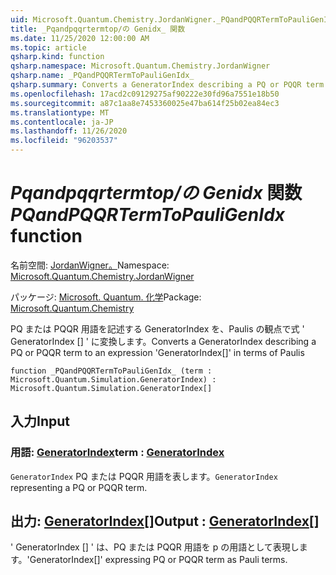 ```yaml
---
uid: Microsoft.Quantum.Chemistry.JordanWigner._PQandPQQRTermToPauliGenIdx_
title: _Pqandpqqrtermtop/の Genidx_ 関数
ms.date: 11/25/2020 12:00:00 AM
ms.topic: article
qsharp.kind: function
qsharp.namespace: Microsoft.Quantum.Chemistry.JordanWigner
qsharp.name: _PQandPQQRTermToPauliGenIdx_
qsharp.summary: Converts a GeneratorIndex describing a PQ or PQQR term to an expression 'GeneratorIndex[]' in terms of Paulis
ms.openlocfilehash: 17acd2c09129275af90222e30fd96a7551e18b50
ms.sourcegitcommit: a87c1aa8e7453360025e47ba614f25b02ea84ec3
ms.translationtype: MT
ms.contentlocale: ja-JP
ms.lasthandoff: 11/26/2020
ms.locfileid: "96203537"
---
```

# <a name="_pqandpqqrtermtopauligenidx_-function"></a><span data-ttu-id="76d49-102">_Pqandpqqrtermtop/の Genidx_ 関数</span><span class="sxs-lookup"><span data-stu-id="76d49-102">_PQandPQQRTermToPauliGenIdx_ function</span></span>

<span data-ttu-id="76d49-103">名前空間: [JordanWigner。](xref:Microsoft.Quantum.Chemistry.JordanWigner)</span><span class="sxs-lookup"><span data-stu-id="76d49-103">Namespace: [Microsoft.Quantum.Chemistry.JordanWigner](xref:Microsoft.Quantum.Chemistry.JordanWigner)</span></span>

<span data-ttu-id="76d49-104">パッケージ: [Microsoft. Quantum. 化学](https://nuget.org/packages/Microsoft.Quantum.Chemistry)</span><span class="sxs-lookup"><span data-stu-id="76d49-104">Package: [Microsoft.Quantum.Chemistry](https://nuget.org/packages/Microsoft.Quantum.Chemistry)</span></span>


<span data-ttu-id="76d49-105">PQ または PQQR 用語を記述する GeneratorIndex を、Paulis の観点で式 ' GeneratorIndex [] ' に変換します。</span><span class="sxs-lookup"><span data-stu-id="76d49-105">Converts a GeneratorIndex describing a PQ or PQQR term to an expression 'GeneratorIndex[]' in terms of Paulis</span></span>

```qsharp
function _PQandPQQRTermToPauliGenIdx_ (term : Microsoft.Quantum.Simulation.GeneratorIndex) : Microsoft.Quantum.Simulation.GeneratorIndex[]
```


## <a name="input"></a><span data-ttu-id="76d49-106">入力</span><span class="sxs-lookup"><span data-stu-id="76d49-106">Input</span></span>

### <a name="term--generatorindex"></a><span data-ttu-id="76d49-107">用語: [GeneratorIndex](xref:Microsoft.Quantum.Simulation.GeneratorIndex)</span><span class="sxs-lookup"><span data-stu-id="76d49-107">term : [GeneratorIndex](xref:Microsoft.Quantum.Simulation.GeneratorIndex)</span></span>

<span data-ttu-id="76d49-108">`GeneratorIndex` PQ または PQQR 用語を表します。</span><span class="sxs-lookup"><span data-stu-id="76d49-108">`GeneratorIndex` representing a PQ or PQQR term.</span></span>



## <a name="output--generatorindex"></a><span data-ttu-id="76d49-109">出力: [GeneratorIndex](xref:Microsoft.Quantum.Simulation.GeneratorIndex)[]</span><span class="sxs-lookup"><span data-stu-id="76d49-109">Output : [GeneratorIndex](xref:Microsoft.Quantum.Simulation.GeneratorIndex)[]</span></span>

<span data-ttu-id="76d49-110">' GeneratorIndex [] ' は、PQ または PQQR 用語を p の用語として表現します。</span><span class="sxs-lookup"><span data-stu-id="76d49-110">'GeneratorIndex[]' expressing PQ or PQQR term as Pauli terms.</span></span>